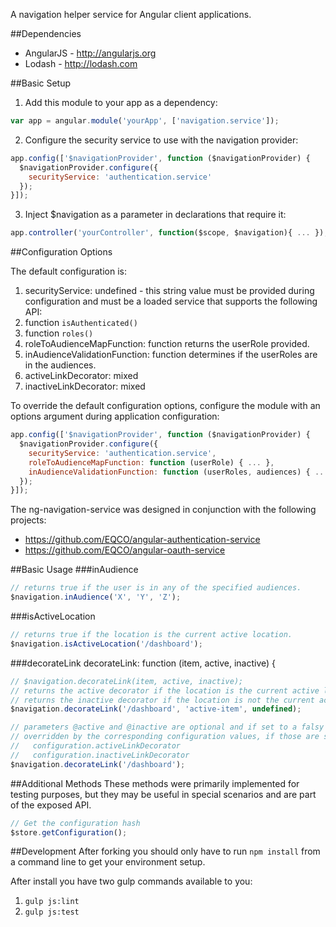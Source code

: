 A navigation helper service for Angular client applications.

##Dependencies

* AngularJS - http://angularjs.org
* Lodash - http://lodash.com

##Basic Setup

1. Add this module to your app as a dependency:
```JAVASCRIPT
var app = angular.module('yourApp', ['navigation.service']);
```
2. Configure the security service to use with the navigation provider:
```JAVASCRIPT
app.config(['$navigationProvider', function ($navigationProvider) {
  $navigationProvider.configure({
    securityService: 'authentication.service'
  });
}]);
```
3. Inject $navigation as a parameter in declarations that require it:
```JAVASCRIPT
app.controller('yourController', function($scope, $navigation){ ... });
```

##Configuration Options

The default configuration is:

1. securityService: undefined - this string value must be provided during configuration and must be a loaded service that supports the following API:
  1. function ```isAuthenticated()```
  2. function ```roles()```
2. roleToAudienceMapFunction: function returns the userRole provided.
3. inAudienceValidationFunction: function determines if the userRoles are in the audiences.
4. activeLinkDecorator: mixed
5. inactiveLinkDecorator: mixed

To override the default configuration options, configure the module with an options argument during application configuration:
```JAVASCRIPT
app.config(['$navigationProvider', function ($navigationProvider) {
  $navigationProvider.configure({
    securityService: 'authentication.service',
    roleToAudienceMapFunction: function (userRole) { ... },
    inAudienceValidationFunction: function (userRoles, audiences) { ... }
  });
}]);
```

The ng-navigation-service was designed in conjunction with the following projects:

* https://github.com/EQCO/angular-authentication-service
* https://github.com/EQCO/angular-oauth-service

##Basic Usage
###inAudience
```JAVASCRIPT
// returns true if the user is in any of the specified audiences.
$navigation.inAudience('X', 'Y', 'Z');
```

###isActiveLocation
```JAVASCRIPT
// returns true if the location is the current active location.
$navigation.isActiveLocation('/dashboard');
```

###decorateLink
decorateLink: function (item, active, inactive) {
```JAVASCRIPT
// $navigation.decorateLink(item, active, inactive);
// returns the active decorator if the location is the current active location.
// returns the inactive decorator if the location is not the current active location.
$navigation.decorateLink('/dashboard', 'active-item', undefined);

// parameters @active and @inactive are optional and if set to a falsy value will be
// overridden by the corresponding configuration values, if those are set:
//   configuration.activeLinkDecorator
//   configuration.inactiveLinkDecorator
$navigation.decorateLink('/dashboard');
```

##Additional Methods
These methods were primarily implemented for testing purposes, but they may be useful in special scenarios and are part of the exposed API.

```JAVASCRIPT
// Get the configuration hash
$store.getConfiguration();
```

##Development
After forking you should only have to run ```npm install``` from a command line to get your environment setup.

After install you have two gulp commands available to you:

1. ```gulp js:lint```
2. ```gulp js:test```